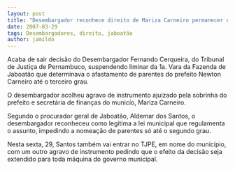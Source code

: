 ```yaml
---
layout: post
title: "Desembargador reconhece direito de Mariza Carneiro permanecer na prefeitura de Jaboatão"
date: 2007-03-29
tags: Desembargadores, direito, jaboatão
author: jamildo
---
```

Acaba de sair decis&atilde;o do Desembargador Fernando Cerqueira, do Tribunal de Justi&ccedil;a de Pernambuco, suspendendo liminar da 1a. Vara da Fazenda de Jaboat&atilde;o que determinava o afastamento de parentes do prefeito Newton Carneiro at&eacute; o terceiro grau.

O desembargador acolheu agravo de instrumento ajuizado pela sobrinha do prefeito e secret&aacute;ria de finan&ccedil;as do munic&iacute;o, Mariza Carneiro.

Segundo o procurador geral de Jaboat&atilde;o, Aldemar dos Santos, o desembargador reconheceu como leg&iacute;tima a lei municipal que regulamenta o assunto, impedindo a nomea&ccedil;&atilde;o de parentes s&oacute; at&eacute; o segundo grau.

Nesta sexta, 29, Santos tamb&eacute;m vai entrar no TJPE, em nome do munic&iacute;pio, com um outro agravo de instrumento pedindo que o efeito da decis&atilde;o seja extendido para toda m&aacute;quina do governo municipal.